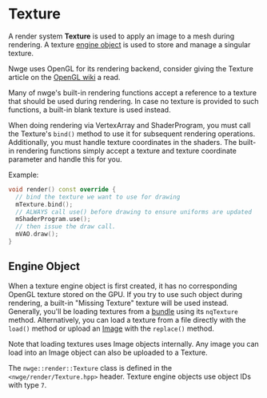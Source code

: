 # Texture

A render system **Texture** is used to apply an image to a mesh during
rendering. A texture [engine object](../EngineObject) is used
to store and manage a singular texture.

Nwge uses OpenGL for its rendering backend, consider giving the Texture article
on the [OpenGL wiki][gl-wiki-texture] a read.

Many of nwge's built-in rendering functions accept a reference to a texture that
should be used during rendering. In case no texture is provided to such
functions, a built-in blank texture is used instead.

When doing rendering via VertexArray and ShaderProgram, you must call the
Texture's `bind()` method to use it for subsequent rendering operations.
Additionally, you must handle texture coordinates in the shaders. The built-in
rendering functions simply accept a texture and texture coordinate parameter and
handle this for you.

Example:

```cpp
void render() const override {
  // bind the texture we want to use for drawing
  mTexture.bind();
  // ALWAYS call use() before drawing to ensure uniforms are updated
  mShaderProgram.use();
  // then issue the draw call.
  mVAO.draw();
}
```

## Engine Object

When a texture engine object is first created, it has no corresponding OpenGL
texture stored on the GPU. If you try to use such object during rendering, a
built-in "Missing Texture" texture will be used instead. Generally, you'll be
loading textures from a [bundle](../data/Bundle) using its `nqTexture` method.
Alternatively, you can load a texture from a file directly with the `load()`
method or upload an [Image](Image) with the `replace()` method.

Note that loading textures uses Image objects internally. Any image you can load
into an Image object can also be uploaded to a Texture.

The `nwge::render::Texture` class is defined in the `<nwge/render/Texture.hpp>`
header. Texture engine objects use object IDs with type `7`.

[gl-wiki-texture]: https://www.khronos.org/opengl/wiki/Texture
